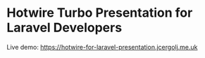# Hotwire Turbo Presentation for Laravel Developers

Live demo: https://hotwire-for-laravel-presentation.jcergolj.me.uk
